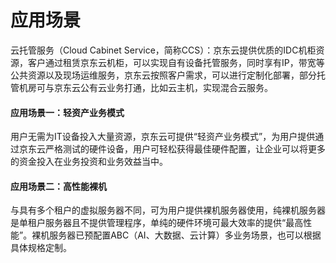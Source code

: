 # 应用场景
      
云托管服务（Cloud Cabinet Service，简称CCS）：京东云提供优质的IDC机柜资源，客户通过租赁京东云机柜，可以实现自有设备托管服务，同时享有IP，带宽等公共资源以及现场运维服务，京东云按照客户需求，可以进行定制化部署，部分托管机房可与京东云公有云业务打通，比如云主机，实现混合云服务。

#### 应用场景一：轻资产业务模式
用户无需为IT设备投入大量资源，京东云可提供“轻资产业务模式”，为用户提供通过京东云严格测试的硬件设备，用户可轻松获得最佳硬件配置，让企业可以将更多的资金投入在业务投资和业务效益当中。

#### 应用场景二：高性能裸机
与具有多个租户的虚拟服务器不同，可为用户提供裸机服务器使用，纯裸机服务器是单租户服务器且不提供管理程序，单纯的硬件环境可最大效率的提供“最高性能”。裸机服务器已预配置ABC（AI、大数据、云计算）多业务场景，也可以根据具体规格定制。
